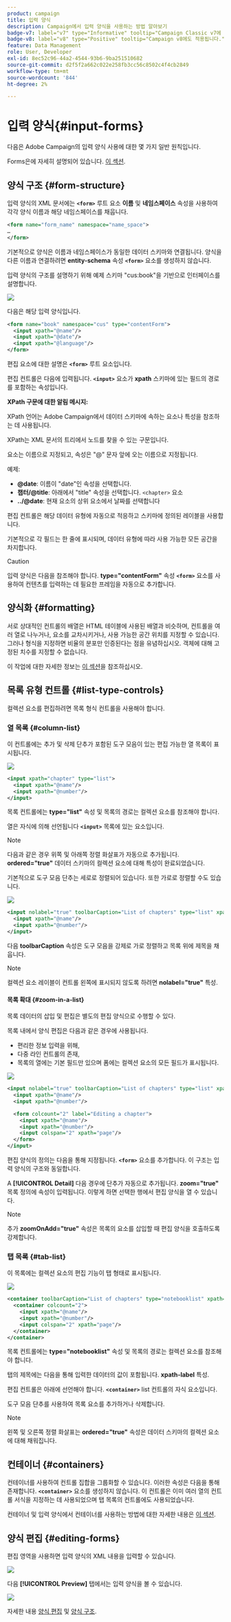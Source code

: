```yaml
---
product: campaign
title: 입력 양식
description: Campaign에서 입력 양식을 사용하는 방법 알아보기
badge-v7: label="v7" type="Informative" tooltip="Campaign Classic v7에 적용"
badge-v8: label="v8" type="Positive" tooltip="Campaign v8에도 적용됩니다."
feature: Data Management
role: User, Developer
exl-id: 8ec52c96-44a2-4544-93b6-9ba251510682
source-git-commit: d2f5f2a662c022e258fb3cc56c8502c4f4cb2849
workflow-type: tm+mt
source-wordcount: '844'
ht-degree: 2%

---
```


# 입력 양식{#input-forms}

다음은 Adobe Campaign의 입력 양식 사용에 대한 몇 가지 일반 원칙입니다.

Forms은에 자세히 설명되어 있습니다. [이 섹션](../../configuration/using/identifying-a-form.md).

## 양식 구조 {#form-structure}

입력 양식의 XML 문서에는 **`<form>`** 루트 요소 **이름** 및 **네임스페이스** 속성을 사용하여 각각 양식 이름과 해당 네임스페이스를 채웁니다.

```xml
<form name="form_name" namespace="name_space">
…
</form>
```

기본적으로 양식은 이름과 네임스페이스가 동일한 데이터 스키마와 연결됩니다. 양식을 다른 이름과 연결하려면 **entity-schema** 속성 **`<form>`** 요소를 생성하지 않습니다.

입력 양식의 구조를 설명하기 위해 예제 스키마 &quot;cus:book&quot;을 기반으로 인터페이스를 설명합니다.

![](assets/d_ncs_content_form1.png)

다음은 해당 입력 양식입니다.

```xml
<form name="book" namespace="cus" type="contentForm">
  <input xpath="@name"/>
  <input xpath="@date"/>
  <input xpath="@language"/>
</form>
```

편집 요소에 대한 설명은 **`<form>`** 루트 요소입니다.

편집 컨트롤은 다음에 입력됩니다. **`<input>`** 요소가 **xpath** 스키마에 있는 필드의 경로를 포함하는 속성입니다.

**XPath 구문에 대한 알림 메시지:**

XPath 언어는 Adobe Campaign에서 데이터 스키마에 속하는 요소나 특성을 참조하는 데 사용됩니다.

XPath는 XML 문서의 트리에서 노드를 찾을 수 있는 구문입니다.

요소는 이름으로 지정되고, 속성은 &quot;@&quot; 문자 앞에 오는 이름으로 지정됩니다.

예제:

* **@date**: 이름이 &quot;date&quot;인 속성을 선택합니다.
* **챕터/@title**: 아래에서 &quot;title&quot; 속성을 선택합니다. `<chapter>` 요소
* **../@date**: 현재 요소의 상위 요소에서 날짜를 선택합니다

편집 컨트롤은 해당 데이터 유형에 자동으로 적응하고 스키마에 정의된 레이블을 사용합니다.

기본적으로 각 필드는 한 줄에 표시되며, 데이터 유형에 따라 사용 가능한 모든 공간을 차지합니다.

>[!CAUTION]
>
>입력 양식은 다음을 참조해야 합니다. **type=&quot;contentForm&quot;** 속성 **`<form>`** 요소를 사용하여 컨텐츠를 입력하는 데 필요한 프레임을 자동으로 추가합니다.

## 양식화 {#formatting}

서로 상대적인 컨트롤의 배열은 HTML 테이블에 사용된 배열과 비슷하며, 컨트롤을 여러 열로 나누거나, 요소를 교차시키거나, 사용 가능한 공간 위치를 지정할 수 있습니다. 그러나 형식을 지정하면 비율의 분포만 인증된다는 점을 유념하십시오. 객체에 대해 고정된 치수를 지정할 수 없습니다.

이 작업에 대한 자세한 정보는 [이 섹션](../../configuration/using/form-structure.md#formatting)을 참조하십시오.

## 목록 유형 컨트롤 {#list-type-controls}

컬렉션 요소를 편집하려면 목록 형식 컨트롤을 사용해야 합니다.

### 열 목록 {#column-list}

이 컨트롤에는 추가 및 삭제 단추가 포함된 도구 모음이 있는 편집 가능한 열 목록이 표시됩니다.

![](assets/d_ncs_content_form4.png)

```xml
<input xpath="chapter" type="list">
  <input xpath="@name"/>
  <input xpath="@number"/>
</input>
```

목록 컨트롤에는 **type=&quot;list&quot;** 속성 및 목록의 경로는 컬렉션 요소를 참조해야 합니다.

열은 자식에 의해 선언됩니다 **`<input>`** 목록에 있는 요소입니다.

>[!NOTE]
>
>다음과 같은 경우 위쪽 및 아래쪽 정렬 화살표가 자동으로 추가됩니다. **ordered=&quot;true&quot;** 데이터 스키마의 컬렉션 요소에 대해 특성이 완료되었습니다.

기본적으로 도구 모음 단추는 세로로 정렬되어 있습니다. 또한 가로로 정렬할 수도 있습니다.

![](assets/d_ncs_content_form5.png)

```xml
<input nolabel="true" toolbarCaption="List of chapters" type="list" xpath="chapter">
  <input xpath="@name"/>
  <input xpath="@number"/>
</input>
```

다음 **toolbarCaption** 속성은 도구 모음을 강제로 가로 정렬하고 목록 위에 제목을 채웁니다.

>[!NOTE]
>
>컬렉션 요소 레이블이 컨트롤 왼쪽에 표시되지 않도록 하려면 **nolabel=&quot;true&quot;** 특성.

#### 목록 확대 {#zoom-in-a-list}

목록 데이터의 삽입 및 편집은 별도의 편집 양식으로 수행할 수 있다.

목록 내에서 양식 편집은 다음과 같은 경우에 사용됩니다.

* 편리한 정보 입력을 위해,
* 다중 라인 컨트롤의 존재,
* 목록의 열에는 기본 필드만 있으며 폼에는 컬렉션 요소의 모든 필드가 표시됩니다.

![](assets/d_ncs_content_form7.png)

```xml
<input nolabel="true" toolbarCaption="List of chapters" type="list" xpath="chapter" zoom="true" zoomOnAdd="true">
  <input xpath="@name"/>
  <input xpath="@number"/>

  <form colcount="2" label="Editing a chapter">
    <input xpath="@name"/>
    <input xpath="@number"/>
    <input colspan="2" xpath="page"/>
  </form>
</input>
```

편집 양식의 정의는 다음을 통해 지정됩니다. **`<form>`** 요소를 추가합니다. 이 구조는 입력 양식의 구조와 동일합니다.

A **[!UICONTROL Detail]** 다음 경우에 단추가 자동으로 추가됩니다. **zoom=&quot;true&quot;** 목록 정의에 속성이 입력됩니다. 이렇게 하면 선택한 행에서 편집 양식을 열 수 있습니다.

>[!NOTE]
>
>추가 **zoomOnAdd=&quot;true&quot;** 속성은 목록의 요소를 삽입할 때 편집 양식을 호출하도록 강제합니다.

### 탭 목록 {#tab-list}

이 목록에는 컬렉션 요소의 편집 기능이 탭 형태로 표시됩니다.

![](assets/d_ncs_content_form6.png)

```xml
<container toolbarCaption="List of chapters" type="notebooklist" xpath="chapter" xpath-label="@name">
  <container colcount="2">
    <input xpath="@name"/>
    <input xpath="@number"/>
    <input colspan="2" xpath="page"/>
  </container>
</container>
```

목록 컨트롤에는 **type=&quot;notebooklist&quot;** 속성 및 목록의 경로는 컬렉션 요소를 참조해야 합니다.

탭의 제목에는 다음을 통해 입력한 데이터의 값이 포함됩니다. **xpath-label** 특성.

편집 컨트롤은 아래에 선언해야 합니다. **`<container>`** list 컨트롤의 자식 요소입니다.

도구 모음 단추를 사용하여 목록 요소를 추가하거나 삭제합니다.

>[!NOTE]
>
>왼쪽 및 오른쪽 정렬 화살표는 **ordered=&quot;true&quot;** 속성은 데이터 스키마의 컬렉션 요소에 대해 채워집니다.

## 컨테이너 {#containers}

컨테이너를 사용하여 컨트롤 집합을 그룹화할 수 있습니다. 이러한 속성은 다음을 통해 존재합니다. **`<container>`** 요소를 생성하지 않습니다. 이 컨트롤은 이미 여러 열의 컨트롤 서식을 지정하는 데 사용되었으며 탭 목록의 컨트롤에도 사용되었습니다.

컨테이너 및 입력 양식에서 컨테이너를 사용하는 방법에 대한 자세한 내용은 [이 섹션](../../configuration/using/form-structure.md#containers).

## 양식 편집 {#editing-forms}

편집 영역을 사용하면 입력 양식의 XML 내용을 입력할 수 있습니다.

![](assets/d_ncs_content_form12.png)

다음 **[!UICONTROL Preview]** 탭에서는 입력 양식을 볼 수 있습니다.

![](assets/d_ncs_content_form13.png)

자세한 내용 [양식 편집](../../configuration/using/editing-forms.md) 및 [양식 구조](../../configuration/using/form-structure.md).
